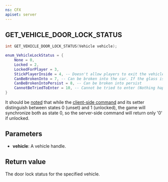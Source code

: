 ```yaml
---
ns: CFX
apiset: server
---
```

## GET_VEHICLE_DOOR_LOCK_STATUS

```c
int GET_VEHICLE_DOOR_LOCK_STATUS(Vehicle vehicle);
```

```lua
enum_VehicleLockStatus = {
    None = 0,
    Locked = 2,
    LockedForPlayer = 3,
    StickPlayerInside = 4, -- Doesn't allow players to exit the vehicle with the exit vehicle key.
    CanBeBrokenInto = 7, -- Can be broken into the car. If the glass is broken, the value will be set to 1
    CanBeBrokenIntoPersist = 8, -- Can be broken into persist
    CannotBeTriedToEnter = 10, -- Cannot be tried to enter (Nothing happens when you press the vehicle enter key).
}
```

It should be [noted](https://forum.cfx.re/t/4863241) that while the [client-side command](#_0x25BC98A59C2EA962) and its
setter distinguish between states 0 (unset) and 1 (unlocked), the game will synchronize both as state 0, so the server-side
command will return only '0' if unlocked.

## Parameters
* **vehicle**: A vehicle handle.

## Return value
The door lock status for the specified vehicle.